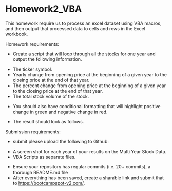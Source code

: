 # Homework2_VBA

This homework require us to process an excel dataset using VBA macros, and then output that processed data to cells and rows in the Excel workbook.

Homework requirements:

- Create a script that will loop through all the stocks for one year and output the following information.

* The ticker symbol.
* Yearly change from opening price at the beginning of a given year to the closing price at the end of that year.
* The percent change from opening price at the beginning of a given year to the closing price at the end of that year.
* The total stock volume of the stock.

- You should also have conditional formatting that will highlight positive change in green and negative change in red.

- The result should look as follows.

Submission requirements:
- submit please upload the following to Github:
* A screen shot for each year of your results on the Multi Year Stock Data.
* VBA Scripts as separate files.
- Ensure your repository has regular commits (i.e. 20+ commits), a thorough README.md file
- After everything has been saved, create a sharable link and submit that to https://bootcampspot-v2.com/.

